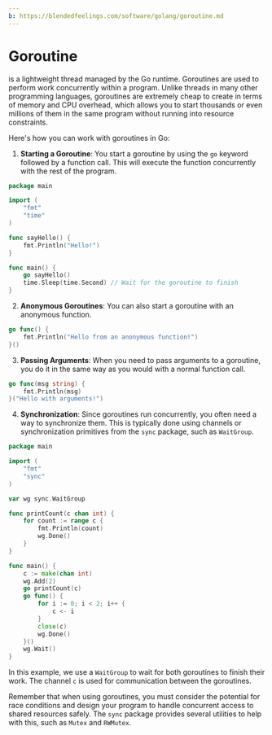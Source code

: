 ```yaml
---
b: https://blendedfeelings.com/software/golang/goroutine.md
---
```


# Goroutine 
is a lightweight thread managed by the Go runtime. Goroutines are used to perform work concurrently within a program. Unlike threads in many other programming languages, goroutines are extremely cheap to create in terms of memory and CPU overhead, which allows you to start thousands or even millions of them in the same program without running into resource constraints.

Here's how you can work with goroutines in Go:

1. **Starting a Goroutine**: You start a goroutine by using the `go` keyword followed by a function call. This will execute the function concurrently with the rest of the program.

```go
package main

import (
	"fmt"
	"time"
)

func sayHello() {
	fmt.Println("Hello!")
}

func main() {
	go sayHello()
	time.Sleep(time.Second) // Wait for the goroutine to finish
}
```

2. **Anonymous Goroutines**: You can also start a goroutine with an anonymous function.

```go
go func() {
	fmt.Println("Hello from an anonymous function!")
}()
```

3. **Passing Arguments**: When you need to pass arguments to a goroutine, you do it in the same way as you would with a normal function call.

```go
go func(msg string) {
	fmt.Println(msg)
}("Hello with arguments!")
```

4. **Synchronization**: Since goroutines run concurrently, you often need a way to synchronize them. This is typically done using channels or synchronization primitives from the `sync` package, such as `WaitGroup`.

```go
package main

import (
	"fmt"
	"sync"
)

var wg sync.WaitGroup

func printCount(c chan int) {
	for count := range c {
		fmt.Println(count)
		wg.Done()
	}
}

func main() {
	c := make(chan int)
	wg.Add(2)
	go printCount(c)
	go func() {
		for i := 0; i < 2; i++ {
			c <- i
		}
		close(c)
		wg.Done()
	}()
	wg.Wait()
}
```

In this example, we use a `WaitGroup` to wait for both goroutines to finish their work. The channel `c` is used for communication between the goroutines.

Remember that when using goroutines, you must consider the potential for race conditions and design your program to handle concurrent access to shared resources safely. The `sync` package provides several utilities to help with this, such as `Mutex` and `RWMutex`.